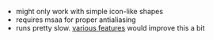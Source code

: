 * might only work with simple icon-like shapes
* requires msaa for proper antialiasing
* runs pretty slow. [various features](Cargo.toml#L18) would improve this a bit